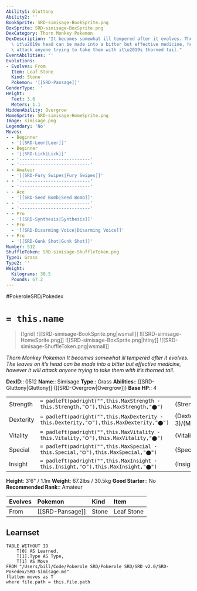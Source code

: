 ```yaml
---
Ability1: Gluttony
Ability2: ''
BookSprite: SRD-simisage-BookSprite.png
BoxSprite: SRD-simisage-BoxSprite.png
DexCategory: Thorn Monkey Pokemon
DexDescription: "It becomes somewhat ill tempered after it evolves. The leaves on\
  \ it\u2019s head can be made into a bitter but effective medicine, however it will\
  \ attack anyone trying to take them with it\u2019s thorned tail."
EventAbilities: ''
Evolutions:
- Evolves: From
  Item: Leaf Stone
  Kind: Stone
  Pokemon: '[[SRD-Pansage]]'
GenderType: ''
Height:
  Feet: 3.6
  Meters: 1.1
HiddenAbility: Overgrow
HomeSprite: SRD-simisage-HomeSprite.png
Image: simisage.png
Legendary: 'No'
Moves:
- - Beginner
  - '[[SRD-Leer|Leer]]'
- - Beginner
  - '[[SRD-Lick|Lick]]'
- - '---------------------------'
  - '---------------------------'
- - Amateur
  - '[[SRD-Fury Swipes|Fury Swipes]]'
- - '---------------------------'
  - '---------------------------'
- - Ace
  - '[[SRD-Seed Bomb|Seed Bomb]]'
- - '---------------------------'
  - '---------------------------'
- - Pro
  - '[[SRD-Synthesis|Synthesis]]'
- - Pro
  - '[[SRD-Disarming Voice|Disarming Voice]]'
- - Pro
  - '[[SRD-Gunk Shot|Gunk Shot]]'
Number: 512
ShuffleToken: SRD-simisage-ShuffleToken.png
Type1: Grass
Type2: ''
Weight:
  Kilograms: 30.5
  Pounds: 67.2
---
```


#PokeroleSRD/Pokedex

# `= this.name`

> [!grid]
> ![[SRD-simisage-BookSprite.png|wsmall]]
> ![[SRD-simisage-HomeSprite.png]]
> ![[SRD-simisage-BoxSprite.png|htiny]]
> ![[SRD-simisage-ShuffleToken.png|wsmall]]


*Thorn Monkey Pokemon*
*It becomes somewhat ill tempered after it evolves. The leaves on it’s head can be made into a bitter but effective medicine, however it will attack anyone trying to take them with it’s thorned tail.*

**DexID**:: 0512
**Name**:: Simisage
**Type**:: Grass
**Abilities**:: [[SRD-Gluttony|Gluttony]] ([[SRD-Overgrow|Overgrow]])
**Base HP**:: 4

|           |                                                                                        |                                          |
| --------- | -------------------------------------------------------------------------------------- | ---------------------------------------- |
| Strength  | `= padleft(padright("",this.MaxStrength - this.Strength,"⭘"),this.MaxStrength,"⬤")`    | (Strength::3)/(MaxStrength::6)   |
| Dexterity | `= padleft(padright("",this.MaxDexterity - this.Dexterity,"⭘"),this.MaxDexterity,"⬤")` | (Dexterity:: 3)/(MaxDexterity::6) |
| Vitality  | `= padleft(padright("",this.MaxVitality - this.Vitality,"⭘"),this.MaxVitality,"⬤")`    | (Vitality::2)/(MaxVitality::4)   |
| Special   | `= padleft(padright("",this.MaxSpecial - this.Special,"⭘"),this.MaxSpecial,"⬤")`       | (Special::3)/(MaxSpecial::6)     |
| Insight   | `= padleft(padright("",this.MaxInsight - this.Insight,"⭘"),this.MaxInsight,"⬤")`       | (Insight::2)/(MaxInsight::4)     |

**Height**: 3'6" / 1.1m
**Weight**: 67.2lbs / 30.5kg
**Good Starter**:: No
**Recommended Rank**:: Amateur

| Evolves   | Pokemon         | Kind   | Item       |
|:----------|:----------------|:-------|:-----------|
| From      | [[SRD-Pansage]] | Stone  | Leaf Stone |

## Learnset

```dataview
TABLE WITHOUT ID
    T[0] AS Learned,
    T[1].Type AS Type,
    T[1] AS Move
FROM "/Users/bill/Code/Pokerole SRD/Pokerole SRD/SRD v2.0/SRD-Pokedex/SRD-Simisage.md"
flatten moves as T
where file.path = this.file.path
```
